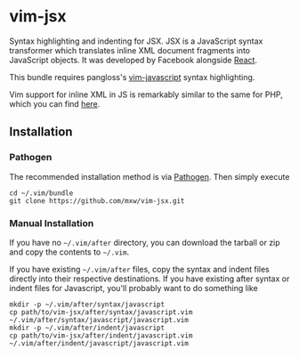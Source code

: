 vim-jsx
=======

Syntax highlighting and indenting for JSX.  JSX is a JavaScript syntax
transformer which translates inline XML document fragments into JavaScript
objects.  It was developed by Facebook alongside [React][1].

This bundle requires pangloss's [vim-javascript][2] syntax highlighting.

Vim support for inline XML in JS is remarkably similar to the same for PHP,
which you can find [here][3].

Installation
------------

### Pathogen

The recommended installation method is via [Pathogen][4].  Then simply execute

    cd ~/.vim/bundle
    git clone https://github.com/mxw/vim-jsx.git

### Manual Installation

If you have no `~/.vim/after` directory, you can download the tarball or zip
and copy the contents to `~/.vim`.

If you have existing `~/.vim/after` files, copy the syntax and indent files
directly into their respective destinations.  If you have existing after syntax
or indent files for Javascript, you'll probably want to do something like

    mkdir -p ~/.vim/after/syntax/javascript
    cp path/to/vim-jsx/after/syntax/javascript.vim ~/.vim/after/syntax/javascript/javascript.vim
    mkdir -p ~/.vim/after/indent/javascript
    cp path/to/vim-jsx/after/indent/javascript.vim ~/.vim/after/indent/javascript/javascript.vim


[1]: http://facebook.github.io/react/           "React"
[2]: https://github.com/pangloss/vim-javascript "pangloss: vim-javascript"
[3]: https://github.com/mxw/vim-xhp             "mxw: vim-xhp"
[4]: https://github.com/tpope/vim-pathogen      "tpope: vim-pathogen"
